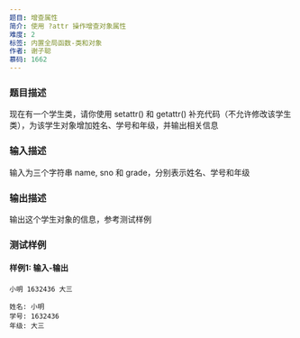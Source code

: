 ```yaml
---
题目: 增查属性
简介: 使用 ?attr 操作增查对象属性
难度: 2
标签: 内置全局函数-类和对象
作者: 谢子聪
慕码: 1662
---
```


### 题目描述

现在有一个学生类，请你使用 setattr() 和 getattr() 补充代码（不允许修改该学生类），为该学生对象增加姓名、学号和年级，并输出相关信息

### 输入描述

输入为三个字符串 name, sno 和 grade，分别表示姓名、学号和年级

### 输出描述

输出这个学生对象的信息，参考测试样例

### 测试样例

#### 样例1: 输入-输出

```
小明 1632436 大三
```

```
姓名: 小明
学号: 1632436
年级: 大三
```

